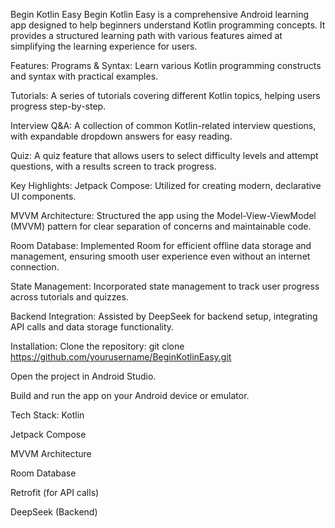 Begin Kotlin Easy
Begin Kotlin Easy is a comprehensive Android learning app designed to help beginners understand Kotlin programming concepts. It provides a structured learning path with various features aimed at simplifying the learning experience for users.

Features:
Programs & Syntax: Learn various Kotlin programming constructs and syntax with practical examples.

Tutorials: A series of tutorials covering different Kotlin topics, helping users progress step-by-step.

Interview Q&A: A collection of common Kotlin-related interview questions, with expandable dropdown answers for easy reading.

Quiz: A quiz feature that allows users to select difficulty levels and attempt questions, with a results screen to track progress.

Key Highlights:
Jetpack Compose: Utilized for creating modern, declarative UI components.

MVVM Architecture: Structured the app using the Model-View-ViewModel (MVVM) pattern for clear separation of concerns and maintainable code.

Room Database: Implemented Room for efficient offline data storage and management, ensuring smooth user experience even without an internet connection.

State Management: Incorporated state management to track user progress across tutorials and quizzes.

Backend Integration:
Assisted by DeepSeek for backend setup, integrating API calls and data storage functionality.

Installation:
Clone the repository:
git clone https://github.com/yourusername/BeginKotlinEasy.git

Open the project in Android Studio.

Build and run the app on your Android device or emulator.

Tech Stack:
Kotlin

Jetpack Compose

MVVM Architecture

Room Database

Retrofit (for API calls)

DeepSeek (Backend)

